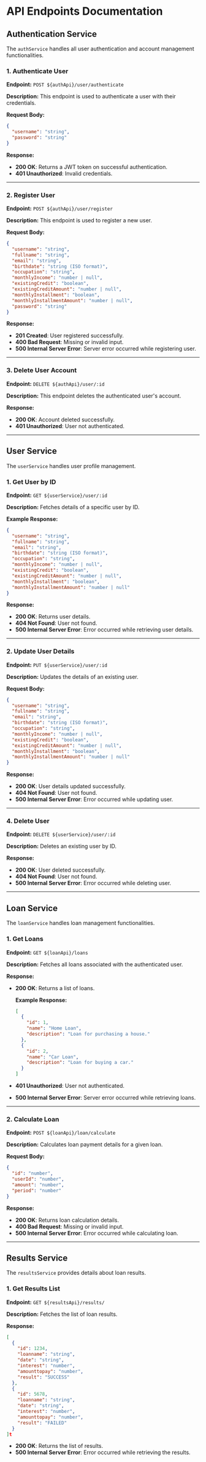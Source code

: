 # API Endpoints Documentation

## Authentication Service

The `authService` handles all user authentication and account management functionalities.

### 1. Authenticate User

**Endpoint:** `POST ${authApi}/user/authenticate`

**Description:** This endpoint is used to authenticate a user with their credentials.

**Request Body:**

```json
{
  "username": "string",
  "password": "string"
}
```

**Response:**

- **200 OK**: Returns a JWT token on successful authentication.
- **401 Unauthorized**: Invalid credentials.

---

### 2. Register User

**Endpoint:** `POST ${authApi}/user/register`

**Description:** This endpoint is used to register a new user.

**Request Body:**

```json
{
  "username": "string",
  "fullname": "string",
  "email": "string",
  "birthdate": "string (ISO format)",
  "occupation": "string",
  "monthlyIncome": "number | null",
  "existingCredit": "boolean",
  "existingCreditAmount": "number | null",
  "monthlyInstallment": "boolean",
  "monthlyInstallmentAmount": "number | null",
  "password": "string"
}
```

**Response:**

- **201 Created**: User registered successfully.
- **400 Bad Request**: Missing or invalid input.
- **500 Internal Server Error**: Server error occurred while registering user.

---

### 3. Delete User Account

**Endpoint:** `DELETE ${authApi}/user/:id`

**Description:** This endpoint deletes the authenticated user's account.

**Response:**

- **200 OK**: Account deleted successfully.
- **401 Unauthorized**: User not authenticated.

---

## User Service

The `userService` handles user profile management.

### 1. Get User by ID

**Endpoint:** `GET ${userService}/user/:id`

**Description:** Fetches details of a specific user by ID.

**Example Response:**

```json
{
  "username": "string",
  "fullname": "string",
  "email": "string",
  "birthdate": "string (ISO format)",
  "occupation": "string",
  "monthlyIncome": "number | null",
  "existingCredit": "boolean",
  "existingCreditAmount": "number | null",
  "monthlyInstallment": "boolean",
  "monthlyInstallmentAmount": "number | null"
}
```

**Response:**

- **200 OK**: Returns user details.
- **404 Not Found**: User not found.
- **500 Internal Server Error**: Error occurred while retrieving user details.

---

### 2. Update User Details

**Endpoint:** `PUT ${userService}/user/:id`

**Description:** Updates the details of an existing user.

**Request Body:**

```json
{
  "username": "string",
  "fullname": "string",
  "email": "string",
  "birthdate": "string (ISO format)",
  "occupation": "string",
  "monthlyIncome": "number | null",
  "existingCredit": "boolean",
  "existingCreditAmount": "number | null",
  "monthlyInstallment": "boolean",
  "monthlyInstallmentAmount": "number | null"
}
```

**Response:**

- **200 OK**: User details updated successfully.
- **404 Not Found**: User not found.
- **500 Internal Server Error**: Error occurred while updating user.

---

### 4. Delete User

**Endpoint:** `DELETE ${userService}/user/:id`

**Description:** Deletes an existing user by ID.

**Response:**

- **200 OK**: User deleted successfully.
- **404 Not Found**: User not found.
- **500 Internal Server Error**: Error occurred while deleting user.

---

## Loan Service

The `loanService` handles loan management functionalities.

### 1. Get Loans

**Endpoint:** `GET ${loanApi}/loans`

**Description:** Fetches all loans associated with the authenticated user.

**Response:**

- **200 OK**: Returns a list of loans.

  **Example Response:**

  ```json
  [
    {
      "id": 1,
      "name": "Home Loan",
      "description": "Loan for purchasing a house."
    },
    {
      "id": 2,
      "name": "Car Loan",
      "description": "Loan for buying a car."
    }
  ]
  ```

- **401 Unauthorized**: User not authenticated.

- **500 Internal Server Error**: Server error occurred while retrieving loans.

---

### 2. Calculate Loan

**Endpoint:** `POST ${loanApi}/loan/calculate`

**Description:** Calculates loan payment details for a given loan.

**Request Body:**

```json
{
  "id": "number",
  "userId": "number",
  "amount": "number",
  "period": "number"
}
```

**Response:**

- **200 OK**: Returns loan calculation details.
- **400 Bad Request**: Missing or invalid input.
- **500 Internal Server Error**: Error occurred while calculating loan.

---

## Results Service

The `resultsService` provides details about loan results.

### 1. Get Results List

**Endpoint:** `GET ${resultsApi}/results/`

**Description:** Fetches the list of loan results.

**Response:**

```json
[
  {
    "id": 1234,
    "loanname": "string",
    "date": "string",
    "interest": "number",
    "amounttopay": "number",
    "result": "SUCCESS"
  },
  {
    "id": 5678,
    "loanname": "string",
    "date": "string",
    "interest": "number",
    "amounttopay": "number",
    "result": "FAILED"
  }
]t
```

- **200 OK**: Returns the list of results.
- **500 Internal Server Error**: Error occurred while retrieving the results.
